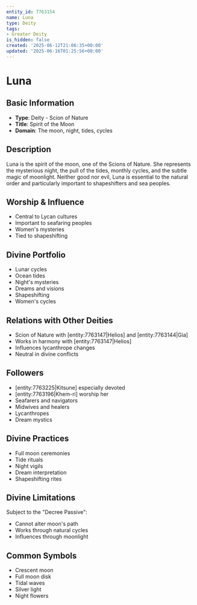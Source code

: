 ```yaml
---
entity_id: 7763154
name: Luna
type: Deity
tags:
- Greater Deity
is_hidden: false
created: '2025-06-12T21:06:35+00:00'
updated: '2025-06-16T01:25:56+00:00'
---
```


# Luna

## Basic Information

- **Type**: Deity - Scion of Nature
- **Title**: Spirit of the Moon
- **Domain**: The moon, night, tides, cycles

## Description

Luna is the spirit of the moon, one of the Scions of Nature. She represents the mysterious night, the pull of the tides, monthly cycles, and the subtle magic of moonlight. Neither good nor evil, Luna is essential to the natural order and particularly important to shapeshifters and sea peoples.

## Worship & Influence

- Central to Lycan cultures
- Important to seafaring peoples
- Women's mysteries
- Tied to shapeshifting

## Divine Portfolio

- Lunar cycles
- Ocean tides
- Night's mysteries
- Dreams and visions
- Shapeshifting
- Women's cycles

## Relations with Other Deities

- Scion of Nature with [entity:7763147|Helios] and [entity:7763144|Gia]
- Works in harmony with [entity:7763147|Helios]
- Influences lycanthrope changes
- Neutral in divine conflicts

## Followers

- [entity:7763225|Kitsune] especially devoted
- [entity:7763196|Khem-ri] worship her
- Seafarers and navigators
- Midwives and healers
- Lycanthropes
- Dream mystics

## Divine Practices

- Full moon ceremonies
- Tide rituals
- Night vigils
- Dream interpretation
- Shapeshifting rites

## Divine Limitations

Subject to the "Decree Passive":

- Cannot alter moon's path
- Works through natural cycles
- Influences through moonlight

## Common Symbols

- Crescent moon
- Full moon disk
- Tidal waves
- Silver light
- Night flowers